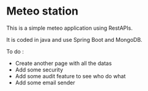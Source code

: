 # Meteo station

This is a simple meteo application using RestAPIs.

It is coded in java and use Spring Boot and MongoDB.

To do :

- Create another page with all the datas
- Add some security
- Add some audit feature to see who do what
- Add some email sender


